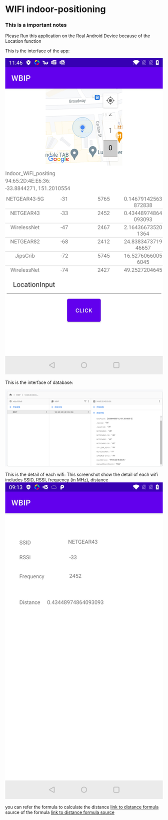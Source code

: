 # WIFI indoor-positioning


### This is a important notes

Please Run this application on the Real Android Device because of the Location function


This is the interface of the app:

![Image of interface](https://github.com/richard110110/WIFI-Indoor-Positioning/blob/main/image/Screenshot_20210722-114651.jpg?raw=true)

This is the interface of database:

![Image of database](https://github.com/richard110110/WIFI-Indoor-Positioning/blob/main/image/Capture.PNG?raw=true)

This is the detail of each wifi:
This screenshot show the detail of each wifi
includes SSID, RSSI, frequency (in MHz), distance
![Image of database](https://github.com/richard110110/WIFI-Indoor-Positioning/blob/main/image/networkDetaillabel.jpg?raw=true)

you can refer the formula to calculate the distance
[link to distance formula](https://en.wikipedia.org/wiki/Free-space_path_loss)
source of the formula
[link to distance formula source](https://stackoverflow.com/questions/11217674/how-to-calculate-distance-from-wifi-router-using-signal-strength)